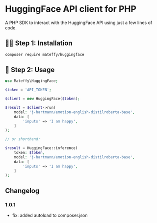 # HuggingFace API client for PHP

A PHP SDK to interact with the HuggingFace API using just a few lines of code.

## 🧑‍💻 Step 1: Installation

```bash
composer require mateffy/huggingface
```

## 🚀 Step 2: Usage

```php
use Mateffy\HuggingFace;

$token = 'API_TOKEN';

$client = new HuggingFace($token);

$result = $client->run(
    model: 'j-hartmann/emotion-english-distilroberta-base',
    data: [
        'inputs' => 'I am happy',
    ]
);

// or shorthand:

$result = HuggingFace::inference(
    token: $token,
    model: 'j-hartmann/emotion-english-distilroberta-base',
    data: [
        'inputs' => 'I am happy',
    ]
);


```

## Changelog

### 1.0.1

- fix: added autoload to composer.json 